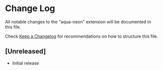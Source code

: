 # Change Log

All notable changes to the "aqua-neon" extension will be documented in this file.

Check [Keep a Changelog](http://keepachangelog.com/) for recommendations on how to structure this file.

## [Unreleased]

- Initial release
